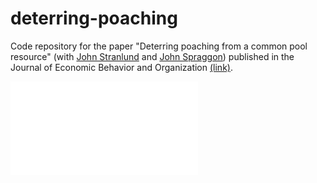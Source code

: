 # deterring-poaching

Code repository for the paper "Deterring poaching from a common pool resource" (with [John Stranlund](https://www.umass.edu/resec/people/stranlun) and [John Spraggon](https://www.umass.edu/resec/people/jmspragg)) published in the Journal of Economic Behavior and Organization [(link)](http://www.sciencedirect.com/science/article/pii/S0167268117301646).

![](analysis/figures/average_deterrence.pdf)